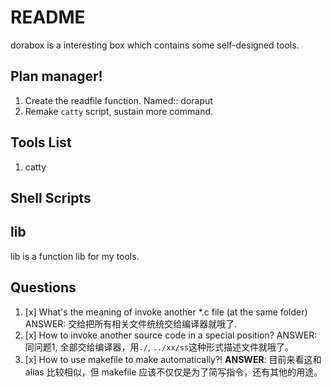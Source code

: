 # README

dorabox is a interesting box which contains some self-designed tools.

## Plan manager!
1. Create the readfile function. Named:: doraput
2. Remake `catty` script, sustain more command.


## Tools List

1. catty


## Shell Scripts


## lib

lib is a function lib for my tools.


## Questions

1. [x] What's the meaning of invoke another *.c file (at the same folder) ANSWER: 交给把所有相关文件统统交给编译器就哦了.
2. [x] How to invoke another source code in a special position? ANSWER: 同问题1, 全部交给编译器，用`./`, `../xx/ss`这种形式描述文件就哦了。
3. [x] How to use makefile to make automatically?! **ANSWER**: 目前来看这和 alias 比较相似，但 makefile 应该不仅仅是为了简写指令，还有其他的用途。


